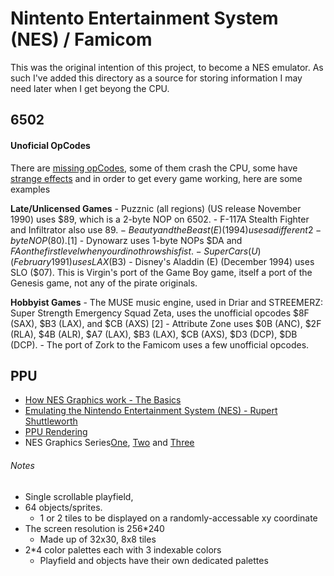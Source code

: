 # Nintento Entertainment System (NES) / Famicom

This was the original intention of this project, to become a NES emulator.  As such I've added this directory as a source for storing information I may need later when I get beyong the CPU.

## 6502 

#### Unoficial OpCodes

There are [missing opCodes](http://wiki.nesdev.com/w/index.php/CPU_unofficial_opcodes), some of them crash the CPU, some have [strange effects](http://wiki.nesdev.com/w/index.php/Programming_with_unofficial_opcodes) and in order to get every game working, here are some examples

 __Late/Unlicensed Games__
    - Puzznic (all regions) (US release November 1990) uses $89, which is a 2-byte NOP on 6502.
    - F-117A Stealth Fighter and Infiltrator also use $89.
    - Beauty and the Beast (E) (1994) uses a different 2-byte NOP ($80).[1]
    - Dynowarz uses 1-byte NOPs $DA and $FA on the first level when your dino throws his fist.
    - Super Cars (U) (February 1991) uses LAX ($B3)
    - Disney's Aladdin (E) (December 1994) uses SLO ($07). This is Virgin's port of the Game Boy game, itself a port of the Genesis game, not any of the pirate originals.
    
 __Hobbyist Games__
    - The MUSE music engine, used in Driar and STREEMERZ: Super Strength Emergency Squad Zeta, uses the unofficial opcodes $8F (SAX), $B3 (LAX), and $CB (AXS) [2]
    - Attribute Zone uses $0B (ANC), $2F (RLA), $4B (ALR), $A7 (LAX), $B3 (LAX), $CB (AXS), $D3 (DCP), $DB (DCP).
    - The port of Zork to the Famicom uses a few unofficial opcodes.
    
## PPU

 - [How NES Graphics work - The Basics](http://web.textfiles.com/games/nesgfx.txt)
 - [Emulating the Nintendo Entertainment System (NES) -  Rupert Shuttleworth](http://www.optimuscopri.me/nes/report.pdf)
 - [PPU Rendering](https://wiki.nesdev.com/w/index.php/PPU_rendering)
 - NES Graphics Series[One](http://www.dustmop.io/blog/2015/04/28/nes-graphics-part-1/), [Two](http://www.dustmop.io/blog/2015/06/08/nes-graphics-part-2/) and [Three](http://www.dustmop.io/blog/2015/12/18/nes-graphics-part-3/)

###### Notes

 - Single scrollable playfield, 
 - 64 objects/sprites. 
    - 1 or 2 tiles to be displayed on a randomly-accessable xy coordinate
 - The screen resolution is 256*240
    - Made up of 32x30, 8x8 tiles
 - 2*4 color palettes each with 3 indexable colors
    - Playfield and objects have their own dedicated palettes

